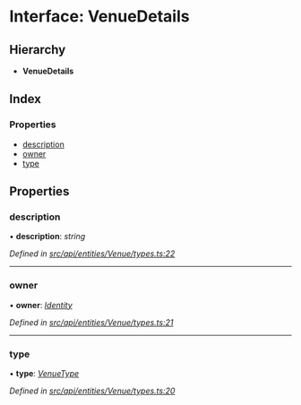 # Interface: VenueDetails

## Hierarchy

* **VenueDetails**

## Index

### Properties

* [description](venuedetails.md#description)
* [owner](venuedetails.md#owner)
* [type](venuedetails.md#type)

## Properties

###  description

• **description**: *string*

*Defined in [src/api/entities/Venue/types.ts:22](https://github.com/PolymathNetwork/polymesh-sdk/blob/7362b318/src/api/entities/Venue/types.ts#L22)*

___

###  owner

• **owner**: *[Identity](../classes/identity.md)*

*Defined in [src/api/entities/Venue/types.ts:21](https://github.com/PolymathNetwork/polymesh-sdk/blob/7362b318/src/api/entities/Venue/types.ts#L21)*

___

###  type

• **type**: *[VenueType](../enums/venuetype.md)*

*Defined in [src/api/entities/Venue/types.ts:20](https://github.com/PolymathNetwork/polymesh-sdk/blob/7362b318/src/api/entities/Venue/types.ts#L20)*
